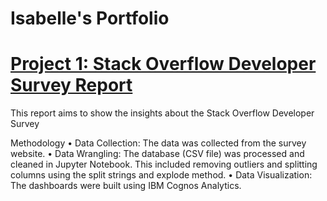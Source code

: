 # Isabelle's Portfolio

# [Project 1: Stack Overflow Developer Survey Report](https://github.com/Isabelle-Nascimento/isabelle-s_portfolio/blob/main/Stack%20Overflow%20Developer%20Survey.pdf)
This report aims to show the insights about the Stack Overflow Developer Survey

Methodology
• Data Collection: The data was collected from the survey website.
• Data Wrangling: The database (CSV file) was processed and cleaned in Jupyter Notebook. This included removing outliers and splitting columns using the split strings and explode method.
• Data Visualization: The dashboards were built using IBM Cognos Analytics.
